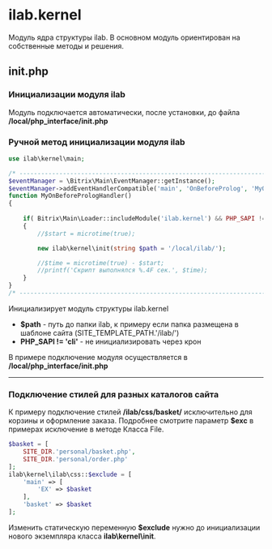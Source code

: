 # ilab.kernel

Модуль ядра структуры ilab. В основном модуль ориентирован на собственные методы и решения.

## init.php

### Инициализации модуля ilab

Модуль подключается автоматически, после установки, до файла **/local/php_interface/init.php**

### Ручной метод инициализации модуля ilab

```php
use ilab\kernel\main;

/* ---------------------------------------------------------------------------------------------------- ilab.kernel */
$eventManager = \Bitrix\Main\EventManager::getInstance();
$eventManager->addEventHandlerCompatible('main', 'OnBeforeProlog', 'MyOnBeforePrologHandler');
function MyOnBeforePrologHandler()
{
	
	if( Bitrix\Main\Loader::includeModule('ilab.kernel') && PHP_SAPI != 'cli' )
	{
		//$start = microtime(true);

		new ilab\kernel\init(string $path = '/local/ilab/');

		//$time = microtime(true) - $start;
		//printf('Скрипт выполнялся %.4F сек.', $time);
	}
}
/* ---------------------------------------------------------------------------------------------------- ilab.kernel */
```

Инициализирует модуль структуры ilab.kernel

  * **$path** - путь до папки ilab, к примеру если папка размещена в шаблоне сайта (SITE_TEMPLATE_PATH.'/ilab/')
  * **PHP_SAPI != 'cli'** - не инициализировать через крон

В примере подключение модуля осуществляется в **/local/php_interface/init.php**

----

### Подключение стилей для разных каталогов сайта

К примеру подключение стилей **/ilab/css/basket/** исключительно для корзины и оформление заказа. Подробнее смотрите параметр **$exc** в примерах исключение в методе Класса File.

```php
$basket = [
	SITE_DIR.'personal/basket.php',
	SITE_DIR.'personal/order.php'
];
ilab\kernel\ilab\css::$exclude = [
	'main' => [
		'EX' => $basket
	],
	'basket' => $basket
];
```

Изменить статическую переменную **$exclude** нужно до инициализации нового экземпляра класса **ilab\kernel\init**.
